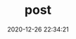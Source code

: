 ---
title: post
cover: 'https://i.loli.net/2020/07/31/qPh3xXl4CBHW579.png'
tags: x
categories: x
description: x
date: 2020-12-26 22:34:21
---